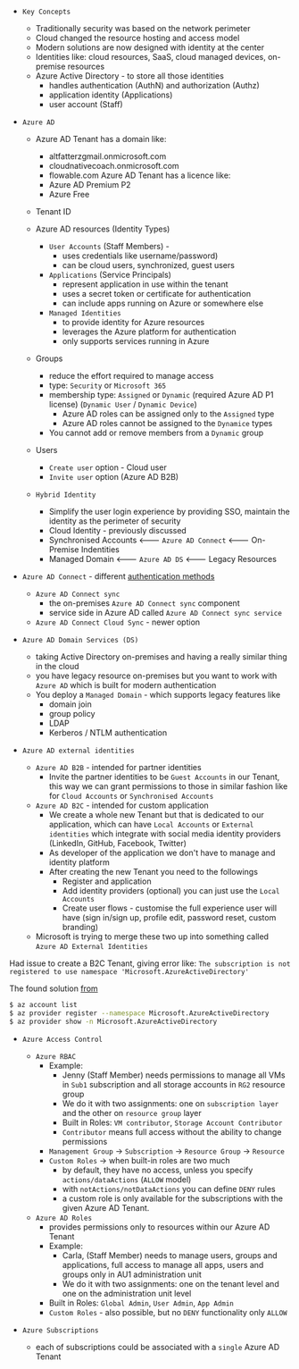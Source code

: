 - `Key Concepts`
    - Traditionally security was based on the network perimeter
    - Cloud changed the resource hosting and access model
    - Modern solutions are now designed with identity at the center
    - Identities like: cloud resources, SaaS, cloud managed devices, on-premise resources
    - Azure Active Directory - to store all those identities
      - handles authentication (AuthN) and authorization (Authz)
      - application identity (Applications) 
      - user account (Staff)

- `Azure AD`
  - Azure AD Tenant has a domain like: 
    - altfatterzgmail.onmicrosoft.com
    - cloudnativecoach.onmicrosoft.com
    - flowable.com
    Azure AD Tenant has a licence like:
    - Azure AD Premium P2
    - Azure Free
  - Tenant ID
  - Azure AD resources (Identity Types)
    - `User Accounts` (Staff Members) - 
      - uses credentials like username/password)
      - can be cloud users, synchronized, guest users
    - `Applications` (Service Principals)  
      - represent application in use within the tenant
      - uses a secret token or certificate for authentication
      - can include apps running on Azure or somewhere else
    - `Managed Identities` 
      - to provide identity for Azure resources
      - leverages the Azure platform for authentication
      - only supports services running in Azure
      
  - Groups
    - reduce the effort required to manage access
    - type: `Security` or `Microsoft 365`
    - membership type: `Assigned` or `Dynamic` (required Azure AD P1 license) (`Dynamic User` / `Dynamic Device`)
      - Azure AD roles can be assigned only to the `Assigned` type
      - Azure AD roles cannot be assigned to the `Dynamice` types
    - You cannot add or remove members from a `Dynamic` group

  - Users
    - `Create user` option - Cloud user
    - `Invite user` option (Azure AD B2B)

  - `Hybrid Identity`
    - Simplify the user login experience by providing SSO, maintain the identity as the perimeter of security 
    - Cloud Identity - previously discussed
    - Synchronised Accounts <--- `Azure AD Connect` <--- On-Premise Indentities 
    - Managed Domain <--- `Azure AD DS` <--- Legacy Resources 

- `Azure AD Connect` - different [authentication methods](https://learn.microsoft.com/en-us/azure/active-directory/hybrid/choose-ad-authn#decision-tree) 
  - `Azure AD Connect sync`
    - the on-premises `Azure AD Connect sync` component
    - service side in Azure AD called `Azure AD Connect sync service`
  - `Azure AD Connect Cloud Sync` - newer option

- `Azure AD Domain Services (DS)`
  - taking Active Directory on-premises and having a really similar thing in the cloud
  - you have legacy resource on-premises but you want to work with `Azure AD` which is built for modern authentication
  - You deploy a `Managed Domain` - which supports legacy features like
    - domain join
    - group policy
    - LDAP 
    - Kerberos / NTLM authentication

- `Azure AD external identities`
  - `Azure AD B2B` - intended for partner identities
    - Invite the partner identities to be `Guest Accounts` in our Tenant, this way we can grant permissions to those in similar fashion like for `Cloud Accounts` or `Synchronised Accounts` 
  - `Azure AD B2C` - intended for custom application
    - We create a whole new Tenant but that is dedicated to our application, which can have `Local Accounts` or `External identities` which integrate with social media identity providers (LinkedIn, GitHub, Facebook, Twitter)
    - As developer of the application we don't have to manage and identity platform
    - After creating the new Tenant you need to the followings
      - Register and application
      - Add identity providers (optional) you can just use the `Local Accounts`
      - Create user flows - customise the full experience user will have (sign in/sign up, profile edit, password reset, custom branding)
  - Microsoft is trying to merge these two up into something called `Azure AD External Identities`

Had issue to create a B2C Tenant, giving error like: `The subscription is not registered to use namespace 'Microsoft.AzureActiveDirectory'`

The found solution [from](https://adamstorr.azurewebsites.net/blog/subscription-is-not-registered-to-use-namespace-Microsoft.AzureActiveDirectory)
```bash
$ az account list
$ az provider register --namespace Microsoft.AzureActiveDirectory
$ az provider show -n Microsoft.AzureActiveDirectory
```

- `Azure Access Control`
  - `Azure RBAC`
    - Example:
      - Jenny (Staff Member) needs permissions to manage all VMs in `Sub1` subscription and all storage accounts in `RG2` resource group
      - We do it with two assignments: one on `subscription layer` and the other on `resource group` layer
      - Built in Roles: `VM contributor`, `Storage Account Contributor`
      - `Contributor` means full access without the ability to change permissions 
    - `Management Group` -> `Subscription` -> `Resource Group` -> `Resource`
    - `Custom Roles` -> when built-in roles are two much
      - by default, they have no access, unless you specify `actions/dataActions` (`ALLOW` model)
      - with `notActions/notDataActions` you can define `DENY` rules
      - a custom role is only available for the subscriptions with the given Azure AD Tenant.
  - `Azure AD Roles`
    - provides permissions only to resources within our Azure AD Tenant
    - Example:
      - Carla, (Staff Member) needs to manage users, groups and applications, full access to manage all apps, users and groups only in AU1 administration unit 
      - We do it with two assignments: one on the tenant level and one on the administration unit level
    - Built in Roles: `Global Admin`, `User Admin`, `App Admin`
    - `Custom Roles` - also possible, but no `DENY` functionality only `ALLOW`

- `Azure Subscriptions`
  - each of subscriptions could be associated with a `single` Azure AD Tenant
